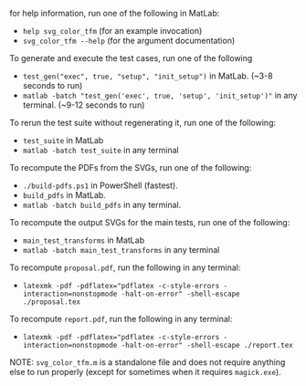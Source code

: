 for help information, run one of the following in MatLab:
- `help svg_color_tfm` (for an example invocation)
- `svg_color_tfm --help` (for the argument documentation)

To generate and execute the test cases, run one of the following
- `test_gen("exec", true, "setup", "init_setup")` in MatLab. (~3-8 seconds to run)
- `matlab -batch "test_gen('exec', true, 'setup', 'init_setup')"` in any terminal.  (~9-12 seconds to run)

To rerun the test suite without regenerating it, run one of the following:
- `test_suite` in MatLab
- `matlab -batch test_suite` in any terminal

To recompute the PDFs from the SVGs, run one of the following:
- `./build-pdfs.ps1` in PowerShell (fastest).
- `build_pdfs` in MatLab.
- `matlab -batch build_pdfs` in any terminal.

To recompute the output SVGs for the main tests, run one of the following:
- `main_test_transforms` in MatLab
- `matlab -batch main_test_transforms` in any terminal

To recompute `proposal.pdf`, run the following in any terminal:
- `latexmk -pdf -pdflatex="pdflatex -c-style-errors -interaction=nonstopmode -halt-on-error" -shell-escape ./proposal.tex`

To recompute `report.pdf`, run the following in any terminal:
- `latexmk -pdf -pdflatex="pdflatex -c-style-errors -interaction=nonstopmode -halt-on-error" -shell-escape ./report.tex`

NOTE: `svg_color_tfm.m` is a standalone file and does not require anything else to run properly (except for sometimes when it requires `magick.exe`).
